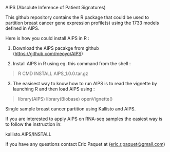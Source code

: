 AIPS (Absolute Inference of Patient Signatures)

This github repository contains the R package that could be used to partition
breast cancer gene expression profile(s) using the 1733 models defined in AIPS.

Here is how you could install AIPS in R :
1) Download the AIPS pacakge from github (https://github.com/meoyo/AIPS)

2) Install AIPS in R using eg. this command from the shell :
> R CMD INSTALL AIPS_1.0.0.tar.gz

3) The easisest way to know how to run AIPS is to read the vignette by launching
R and then load AIPS using :
>library(AIPS)
>library(Biobase)
>openVignette()

Single sample breast cancer partition using Kallisto and AIPS.

If you are interested to apply AIPS on RNA-seq samples the easiest way is to follow the instruction in:

kallisto.AIPS/INSTALL

If you have any questions contact Eric Paquet at (eric.r.paquet@gmail.com)
